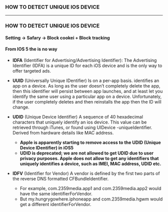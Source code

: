 ### HOW TO DETECT UNIQUE IOS DEVICE

----------------------------
### HOW TO DETECT UNIQUE IOS DEVICE

#### Setting -> Safary -> Block cookei + Block tracking
#### From IOS 5 the is no way

* **IDFA** (Identifier for Advertising/Advertising Identifier): The Advertising Identifier (IDFA) is a unique ID for each iOS device and is the only way to offer targeted ads.

* **UUID** (Universally Unique IDentifier) Is on a per-app basis. identifies an app on a device. As long as the user doesn’t completely delete the app, then this identifier will persist between app launches, and at least let you identify the same user using a particular app on a device. Unfortunately, if the user completely deletes and then reinstalls the app then the ID will change.

* **UDID** (Unique Device Identifier) A sequence of 40 hexadecimal characters that uniquely identify an ios device. This value can be retrieved through iTunes, or found using UIDevice -uniqueIdentifier. Derived from hardware details like MAC address.
  * **Apple is apparently starting to remove access to the UDID (Unique Device IDentifier) in iOS5**
  * **UDID is deprecated; we are not allowed to get UDID due to user privacy purposes. Apple does not allow to get any identifiers that uniquely identifies a device, such as IMEI, MAC address, UDID etc.**

* **IDFV** (Identifier for Vendor) A vendor is defined by the first two parts of the reverse DNS formatted CFBundleIdentifier. 
  * For example, com.2359media.app1 and com.2359media.app2 would have the same identifierForVendor. 
  * But my.hungrygowhere.iphoneapp and com.2359media.hgwm would get a different identifierForVendor.
